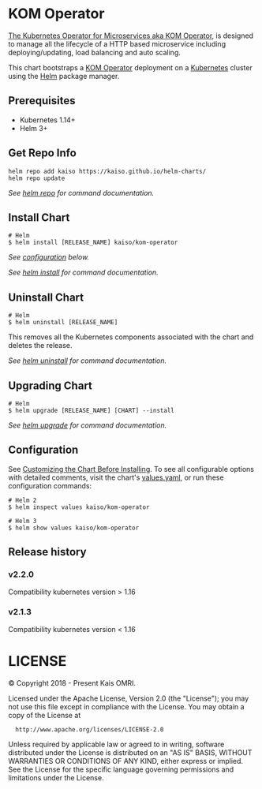 # KOM Operator

[The Kubernetes Operator for Microservices aka KOM Operator](https://operatorhub.io/operator/kom-operator),  is designed to manage all the lifecycle of a HTTP based microservice including deploying/updating, load balancing and auto scaling.

This chart bootstraps a [KOM Operator](https://operatorhub.io/operator/kom-operator) deployment on a [Kubernetes](http://kubernetes.io) cluster using the [Helm](https://helm.sh) package manager.

## Prerequisites

- Kubernetes 1.14+
- Helm 3+

## Get Repo Info

```console
helm repo add kaiso https://kaiso.github.io/helm-charts/
helm repo update
```

_See [helm repo](https://helm.sh/docs/helm/helm_repo/) for command documentation._

## Install Chart

```console
# Helm
$ helm install [RELEASE_NAME] kaiso/kom-operator
```

_See [configuration](#configuration) below._

_See [helm install](https://helm.sh/docs/helm/helm_install/) for command documentation._

## Uninstall Chart

```console
# Helm
$ helm uninstall [RELEASE_NAME]
```

This removes all the Kubernetes components associated with the chart and deletes the release.

_See [helm uninstall](https://helm.sh/docs/helm/helm_uninstall/) for command documentation._

## Upgrading Chart

```console
# Helm
$ helm upgrade [RELEASE_NAME] [CHART] --install
```

_See [helm upgrade](https://helm.sh/docs/helm/helm_upgrade/) for command documentation._


## Configuration

See [Customizing the Chart Before Installing](https://helm.sh/docs/intro/using_helm/#customizing-the-chart-before-installing). To see all configurable options with detailed comments, visit the chart's [values.yaml](https://artifacthub.io/packages/helm/kaiso/kom-operator?modal=values), or run these configuration commands:

```console
# Helm 2
$ helm inspect values kaiso/kom-operator

# Helm 3
$ helm show values kaiso/kom-operator
```

## Release history
### v2.2.0
Compatibility kubernetes version > 1.16
### v2.1.3
Compatibility kubernetes version < 1.16


# LICENSE

   © Copyright  2018 - Present  Kais OMRI.

   Licensed under the Apache License, Version 2.0 (the "License");
   you may not use this file except in compliance with the License.
   You may obtain a copy of the License at

      http://www.apache.org/licenses/LICENSE-2.0

  Unless required by applicable law or agreed to in writing, software
  distributed under the License is distributed on an "AS IS" BASIS,
  WITHOUT WARRANTIES OR CONDITIONS OF ANY KIND, either express or implied.
  See the License for the specific language governing permissions and
  limitations under the License.
